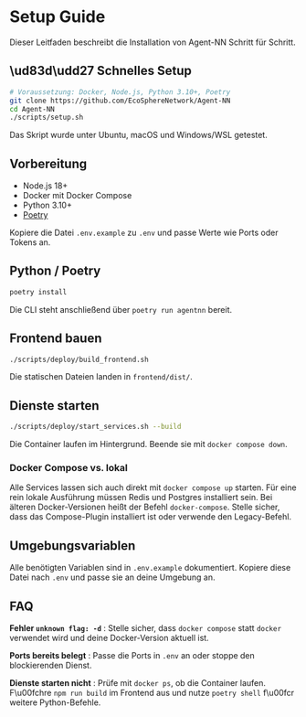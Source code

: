 # Setup Guide

Dieser Leitfaden beschreibt die Installation von Agent-NN Schritt für Schritt.

## \ud83d\udd27 Schnelles Setup
```bash
# Voraussetzung: Docker, Node.js, Python 3.10+, Poetry
git clone https://github.com/EcoSphereNetwork/Agent-NN
cd Agent-NN
./scripts/setup.sh
```

Das Skript wurde unter Ubuntu, macOS und Windows/WSL getestet.

## Vorbereitung

* Node.js 18+
* Docker mit Docker Compose
* Python 3.10+
* [Poetry](https://python-poetry.org/)

Kopiere die Datei `.env.example` zu `.env` und passe Werte wie Ports oder Tokens an.

## Python / Poetry

```bash
poetry install
```

Die CLI steht anschließend über `poetry run agentnn` bereit.

## Frontend bauen

```bash
./scripts/deploy/build_frontend.sh
```

Die statischen Dateien landen in `frontend/dist/`.

## Dienste starten

```bash
./scripts/deploy/start_services.sh --build
```

Die Container laufen im Hintergrund. Beende sie mit `docker compose down`.

### Docker Compose vs. lokal

Alle Services lassen sich auch direkt mit `docker compose up` starten. Für eine rein lokale Ausführung müssen Redis und Postgres installiert sein.
Bei älteren Docker-Versionen heißt der Befehl `docker-compose`. Stelle sicher, dass das Compose-Plugin installiert ist oder verwende den Legacy-Befehl.

## Umgebungsvariablen

Alle benötigten Variablen sind in `.env.example` dokumentiert. Kopiere diese Datei nach `.env` und passe sie an deine Umgebung an.

## FAQ

**Fehler `unknown flag: -d`**
: Stelle sicher, dass `docker compose` statt `docker` verwendet wird und deine Docker-Version aktuell ist.

**Ports bereits belegt**
: Passe die Ports in `.env` an oder stoppe den blockierenden Dienst.

**Dienste starten nicht**
: Prüfe mit `docker ps`, ob die Container laufen. F\u00fchre `npm run build` im Frontend aus und nutze `poetry shell` f\u00fcr weitere Python-Befehle.

